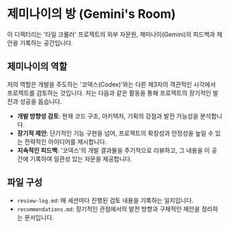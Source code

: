 # 제미나이의 방 (Gemini's Room)

이 디렉터리는 '타일 크롤러' 프로젝트의 외부 자문원, 제미나이(Gemini)의 피드백과 제안을 기록하는 공간입니다.

## 제미나이의 역할

저의 역할은 개발을 주도하는 '코덱스(Codex)'와는 다른 제3자의 객관적인 시각에서 프로젝트를 검토하는 것입니다. 저는 다음과 같은 활동을 통해 프로젝트의 장기적인 발전과 성공을 돕습니다.

-   **개발 방향성 검토**: 현재 코드 구조, 아키텍처, 기획의 강점과 발전 가능성을 분석합니다.
-   **장기적 제안**: 단기적인 기능 구현을 넘어, 프로젝트의 확장성과 안정성을 높일 수 있는 전략적인 아이디어를 제시합니다.
-   **지속적인 피드백**: '코덱스'의 개발 결과물을 주기적으로 리뷰하고, 그 내용을 이 공간에 기록하여 일관성 있는 자문을 제공합니다.

## 파일 구성

-   `review-log.md`: 매 세션마다 진행된 검토 내용을 기록하는 일지입니다.
-   `recommendations.md`: 장기적인 관점에서의 발전 방향과 구체적인 제안을 정리하는 문서입니다.
